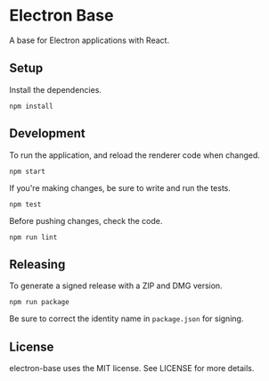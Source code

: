 # Electron Base

A base for Electron applications with React.

## Setup

Install the dependencies.

    npm install

## Development

To run the application, and reload the renderer code when changed.

    npm start

If you're making changes, be sure to write and run the tests.

    npm test

Before pushing changes, check the code.

    npm run lint

## Releasing

To generate a signed release with a ZIP and DMG version.

    npm run package

Be sure to correct the identity name in `package.json` for signing.

## License

electron-base uses the MIT license. See LICENSE for more details.
